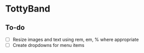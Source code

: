 # TottyBand

<h2>To-do</h2>

- [ ] Resize images and text using rem, em, % where appropriate
- [ ] Create dropdowns for menu items
